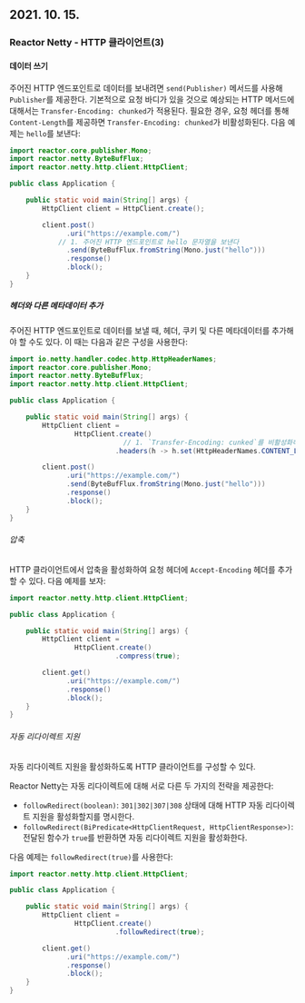 ## 2021. 10. 15.

### Reactor Netty - HTTP 클라이언트(3)

#### 데이터 쓰기

주어진 HTTP 엔드포인트로 데이터를 보내려면 `send(Publisher)` 메서드를 사용해 `Publisher`를 제공한다. 기본적으로 요청 바디가 있을 것으로 예상되는 HTTP 메서드에 대해서는 `Transfer-Encoding: chunked`가 적용된다. 필요한 경우, 요청 헤더를 통해 `Content-Length`를 제공하면 `Transfer-Encoding: chunked`가 비활성화된다. 다음 예제는 `hello`를 보낸다:

```java
import reactor.core.publisher.Mono;
import reactor.netty.ByteBufFlux;
import reactor.netty.http.client.HttpClient;

public class Application {

	public static void main(String[] args) {
		HttpClient client = HttpClient.create();

		client.post()
		      .uri("https://example.com/")
      		// 1. 주어진 HTTP 엔드포인트로 hello 문자열을 보낸다
		      .send(ByteBufFlux.fromString(Mono.just("hello"))) 
		      .response()
		      .block();
	}
}
```

##### 헤더와 다른 메타데이터 추가

주어진 HTTP 엔드포인트로 데이터를 보낼 때, 헤더, 쿠키 및 다른 메타데이터를 추가해야 할 수도 있다. 이 때는 다음과 같은 구성을 사용한다:

```java
import io.netty.handler.codec.http.HttpHeaderNames;
import reactor.core.publisher.Mono;
import reactor.netty.ByteBufFlux;
import reactor.netty.http.client.HttpClient;

public class Application {

	public static void main(String[] args) {
		HttpClient client =
				HttpClient.create()
      						// 1. `Transfer-Encoding: cunked`를 비활성화하고 `Content-Length` 헤더를 전달한다
				          .headers(h -> h.set(HttpHeaderNames.CONTENT_LENGTH, 5)); 

		client.post()
		      .uri("https://example.com/")
		      .send(ByteBufFlux.fromString(Mono.just("hello")))
		      .response()
		      .block();
	}
}
```

###### 압축

HTTP 클라이언트에서 압축을 활성화하여 요청 헤더에 `Accept-Encoding` 헤더를 추가할 수 있다. 다음 예제를 보자:

```java
import reactor.netty.http.client.HttpClient;

public class Application {

	public static void main(String[] args) {
		HttpClient client =
				HttpClient.create()
				          .compress(true);

		client.get()
		      .uri("https://example.com/")
		      .response()
		      .block();
	}
}
```

###### 자동 리다이렉트 지원

자동 리다이렉트 지원을 활성화하도록 HTTP 클라이언트를 구성할 수 있다.

Reactor Netty는 자동 리다이렉트에 대해 서로 다른 두 가지의 전략을 제공한다:

* `followRedirect(boolean)`: `301|302|307|308` 상태에 대해 HTTP 자동 리다이렉트 지원을 활성화할지를 명시한다.
* `followRedirect(BiPredicate<HttpClientRequest, HttpClientResponse>)`: 전달된 함수가 `true`를 반환하면 자동 리다이렉트 지원을 활성화한다.

다음 예제는 `followRedirect(true)`를 사용한다:

```java
import reactor.netty.http.client.HttpClient;

public class Application {

	public static void main(String[] args) {
		HttpClient client =
				HttpClient.create()
				          .followRedirect(true);

		client.get()
		      .uri("https://example.com/")
		      .response()
		      .block();
	}
}
```

